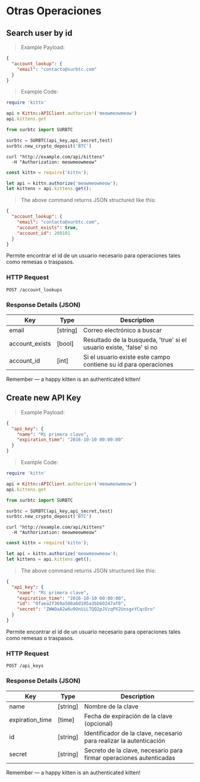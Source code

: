 # Otras Operaciones

## Search user by id

> Example Payload:

```json
{
  "account_lookup": {
    "email": "contacto@surbtc.com"
  }
}
```

> Example Code:

```ruby
require 'kittn'

api = Kittn::APIClient.authorize!('meowmeowmeow')
api.kittens.get
```

```python
from surbtc import SURBTC

surbtc = SURBTC(api_key,api_secret,test)
surbtc.new_crypto_deposit('BTC')
```

```shell
curl "http://example.com/api/kittens"
  -H "Authorization: meowmeowmeow"
```

```javascript
const kittn = require('kittn');

let api = kittn.authorize('meowmeowmeow');
let kittens = api.kittens.get();
```

> The above command returns JSON structured like this:

```json
{
  "account_lookup": {
    "email": "contacto@surbtc.com",
    "account_exists": true,
    "account_id": 200101
  }
}
```

Permite encontrar el id de un usuario necesario para operaciones tales como remesas o traspasos.

### HTTP Request

`POST /account_lookups`

### Response Details (JSON)

Key | Type | Description
--------- | --------- | ---------
email | [string] | Correo electrónico a buscar 
account_exists | [bool] | Resultado de la busqueda, 'true' si el usuario existe, 'false' si no
account_id | [int] | Si el usuario existe este campo contiene su id para operaciones

<aside class="success">
Remember — a happy kitten is an authenticated kitten!
</aside>

## Create new API Key

> Example Payload:

```json
{
  "api_key": {
    "name": "Mi primera clave",
    "expiration_time": "2016-10-10 00:00:00"
  }
}
```

> Example Code:

```ruby
require 'kittn'

api = Kittn::APIClient.authorize!('meowmeowmeow')
api.kittens.get
```

```python
from surbtc import SURBTC

surbtc = SURBTC(api_key,api_secret,test)
surbtc.new_crypto_deposit('BTC')
```

```shell
curl "http://example.com/api/kittens"
  -H "Authorization: meowmeowmeow"
```

```javascript
const kittn = require('kittn');

let api = kittn.authorize('meowmeowmeow');
let kittens = api.kittens.get();
```

> The above command returns JSON structured like this:

```json
{
  "api_key": {
    "name": "Mi primera clave",
    "expiration_time": "2016-10-10 00:00:00",
    "id": "0faea2f360a508a6d105a3bb60247af0",
    "secret": "ZWWOaA2w6u9OnUiLTQQ2pJVzqPX2UnsgxYCqcOro"
  }
}
```

Permite encontrar el id de un usuario necesario para operaciones tales como remesas o traspasos.

### HTTP Request

`POST /api_keys`

### Response Details (JSON)

Key | Type | Description
--------- | --------- | ---------
name | [string] | Nombre de la clave
expiration_time | [time] | Fecha de expiración de la clave (opcional)
id | [string] | Identificador de la clave, necesario para realizar la autenticación
secret | [string] | Secreto de la clave, necesario para firmar operaciones autenticadas

<aside class="success">
Remember — a happy kitten is an authenticated kitten!
</aside>